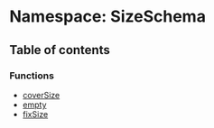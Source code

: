 # Namespace: SizeSchema

## Table of contents

### Functions

* [coverSize](/en/auto-docs/playground-react/functions/SizeSchema.coverSize.md)
* [empty](/en/auto-docs/playground-react/functions/SizeSchema.empty.md)
* [fixSize](/en/auto-docs/playground-react/functions/SizeSchema.fixSize.md)

